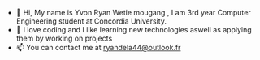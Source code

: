 - 👋 Hi, My name is Yvon Ryan Wetie mougang , I am 3rd year Computer Engineering student at Concordia University.
- 🌱 I love coding and I like learning new technologies aswell as applying them by working on projects
- 📫 You can contact me at ryandela44@outlook.fr
